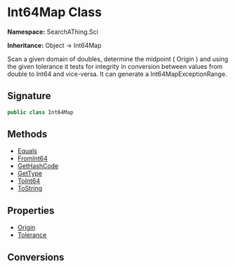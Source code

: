 # Int64Map Class
**Namespace:** SearchAThing.Sci

**Inheritance:** Object → Int64Map

Scan a given domain of doubles, determine the midpoint ( Origin )
            and using the given tolerance it tests for integrity in conversion between values
            from double to Int64 and vice-versa.
            It can generate a Int64MapExceptionRange.

## Signature
```csharp
public class Int64Map
```
## Methods
- [Equals](Int64Map/Equals.md)
- [FromInt64](Int64Map/FromInt64.md)
- [GetHashCode](Int64Map/GetHashCode.md)
- [GetType](Int64Map/GetType.md)
- [ToInt64](Int64Map/ToInt64.md)
- [ToString](Int64Map/ToString.md)
## Properties
- [Origin](Int64Map/Origin.md)
- [Tolerance](Int64Map/Tolerance.md)
## Conversions
